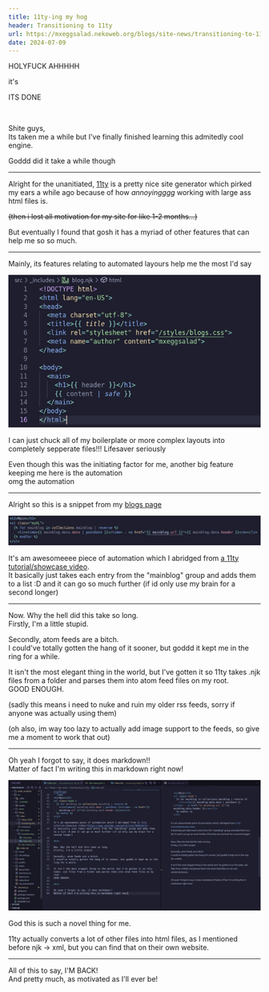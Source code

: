 ```yaml
---
title: 11ty-ing my hog
header: Transitioning to 11ty
url: https://mxeggsalad.nekoweb.org/blogs/site-news/transitioning-to-11ty
date: 2024-07-09
---
```

HOLYFUCK AHHHHH

it's  

ITS DONE

<br>

Shite guys,  
Its taken me a while but I've finally finished learning this admitedly cool engine.

Goddd did it take a while though

<hr>

Alright for the unanitiated, [11ty](https://11ty.dev) is a pretty nice site generator which pirked my ears a while ago because of how *annoyingggg* working with large ass html files is.

~~(then i lost all motivation for my site for like 1-2 months...)~~

But eventually I found that gosh it has a myriad of other features that can help me so so much.

<hr>

Mainly, its features relating to automated layours help me the most I'd say

<img src="img1.png" alt="screenshot of html code outlining basic boilerplate functions, with some of their contents replaced with double curly braced ( {} ) variables">

I can just chuck all of my boilerplate or more complex layouts into completely sepperate files!!! Lifesaver seriously

Even though this was the initiating factor for me, another big feature keeping me here is the automation  
omg the automation

<hr>

Alright so this is a snippet from my [blogs page](https://mxeggsalad.nekoweb.org/blogs) 

<img src="img2.png" alt="im so sorry, id add this to the alt text but 11ty keeps FUCKING interpreting it. and idk how to fix that sorry blind people. uhh, its just this cool little script function and does as described bellow">

It's am awesomeeee piece of automation which I abridged from [a 11ty tutorial/showcase video](https://www.youtube.com/watch?v=kzf9A9tkkl4).  
It basically just takes each entry from the "mainblog" group and adds them to a list :D and it can go so much further (if id only use my brain for a second longer)

<hr>

Now. Why the hell did this take so long.  
Firstly, I'm a little stupid.

Secondly, atom feeds are a bitch.  
I could've totally gotten the hang of it sooner, but goddd it kept me in the ring for a while.

It isn't the most elegant thing in the world, but I've gotten it so 11ty takes .njk files from a folder and parses them into atom feed files on my root.   
GOOD ENOUGH.

(sadly this means i need to nuke and ruin my older rss feeds, sorry if anyone was actually using them)

(oh also, im way too lazy to actually add image support to the feeds, so give me a moment to work that out)

<hr>

Oh yeah I forgot to say, it does markdown!!  
Matter of fact I'm writing this in markdown right now!

<img src="./img3.png" alt="Screenshot of code editer, showing me writing this document that you are currently reading, in markdown">

God this is such a novel thing for me.

11ty actually converts a lot of other files into html files, as I mentioned before njk -> xml, but you can find that on their own website.

<hr>

All of this to say, I'M BACK!  
And pretty much, as motivated as I'll ever be!
